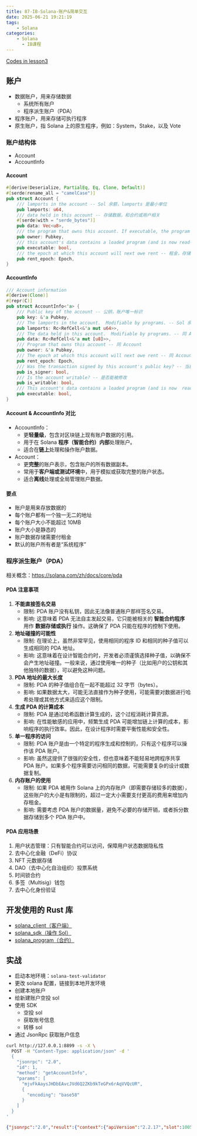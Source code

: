 ```yaml
---
title: 87-IB-Solana-账户&简单交互
date: 2025-06-21 19:21:19
tags:
    - Solana
categories:
    - Solana
      - IB课程
---
```


[Codes in lesson3](https://github.com/Zoella-w/IB-Solana/tree/main/3_account_interaction)


## 账户

- 数据账户，用来存储数据
  - 系统所有账户
  - 程序派生账户（PDA）
- 程序账户，用来存储可执行程序
- 原生账户，指 Solana 上的原生程序，例如：System，Stake，以及 Vote

### 账户结构体

- Account
- AccountInfo

#### Account

```rust
#[derive(Deserialize, PartialEq, Eq, Clone, Default)]
#[serde(rename_all = "camelCase")]
pub struct Account {
    /// lamports in the account -- Sol 余额，lamports 是最小单位
    pub lamports: u64,
    /// data held in this account -- 存储数据，和合约或用户相关
    #[serde(with = "serde_bytes")]
    pub data: Vec<u8>,
    /// the program that owns this account. If executable, the program that loads this account.  -- 所有者的数据和权限
    pub owner: Pubkey,
    /// this account's data contains a loaded program (and is now read-only)  -- data 中存放的是否为可执行代码
    pub executable: bool,
    /// the epoch at which this account will next owe rent -- 租金，存储程序在 Sol 上需要收费
    pub rent_epoch: Epoch,
}
```

#### AccountInfo

```rust
/// Account information
#[derive(Clone)]
#[repr(C)]
pub struct AccountInfo<'a> {
    /// Public key of the account -- 公钥，账户唯一标识
    pub key: &'a Pubkey,
    /// The lamports in the account.  Modifiable by programs. -- Sol 余额
    pub lamports: Rc<RefCell<&'a mut u64>>,
    /// The data held in this account.  Modifiable by programs. -- 同 Account
    pub data: Rc<RefCell<&'a mut [u8]>>,
    /// Program that owns this account -- 同 Account
    pub owner: &'a Pubkey,
    /// The epoch at which this account will next owe rent -- 同 Account
    pub rent_epoch: Epoch,
    /// Was the transaction signed by this account's public key? -- 当前交易是否被该账户的公钥签名了
    pub is_signer: bool,
    /// Is the account writable? -- 是否能被修改
    pub is_writable: bool,
    /// This account's data contains a loaded program (and is now  read-only) -- 同 Account
    pub executable: bool,
}
```

#### Account & AccountInfo 对比

- AccountInfo：
  - 更**轻量级**，包含对区块链上现有账户数据的引用。
  - 用于在 Solana **程序（智能合约）内部**处理账户。
  - 适合在**链上**处理和操作账户数据。
- Account：
  - 更**完整**的账户表示，包含账户的所有数据副本。
  - 常用于**客户端或测试环境**中，用于模拟或获取完整的账户状态。
  - 适合**离线**处理或全局管理账户数据。

#### 要点

- 账户是用来存放数据的
- 每个账户都有一个独一无二的地址
- 每个账户大小不能超过 10MB
- 账户大小是静态的
- 账户数据存储需要付租金
- 默认的账户所有者是“系统程序”

### 程序派生账户（PDA）

相关概念：https://solana.com/zh/docs/core/pda

#### PDA 注意事项

1. **不能直接签名交易**
   - 限制: PDA 账户没有私钥，因此无法像普通账户那样签名交易。
   - 影响: 这意味着 PDA 无法自主发起交易，它只能被相关的 **智能合约程序** 用作 **数据存储或执行** 操作。这确保了 PDA 只能在程序的控制下使用。
2. **地址碰撞的可能性**
   - 限制: 在理论上，虽然非常罕见，使用相同的程序 ID 和相同的种子值可以生成相同的 PDA 地址。
   - 影响: 这意味着在设计智能合约时，开发者必须谨慎选择种子值，以确保不会产生地址碰撞。一般来说，通过使用唯一的种子（比如用户的公钥和其他独特的数据），可以避免这种问题。
3. **PDA 地址的最大长度**
   - 限制: PDA 的种子值组合在一起不能超过 32 字节（bytes）。
   - 影响: 如果数据太大，可能无法直接作为种子使用，可能需要对数据进行哈希处理或其他方式来适应这个限制。
4. **生成 PDA 的计算成本**
   - 限制: PDA 是通过哈希函数计算生成的，这个过程消耗计算资源。
   - 影响: 在性能敏感的应用中，频繁生成 PDA 可能增加链上计算的成本，影响程序的执行效率。因此，在设计程序时需要平衡性能和安全性。
5. **单一程序的访问**
   - 限制: PDA 账户是由一个特定的程序生成和控制的，只有这个程序可以操作该 PDA 账户。
   - 影响: 虽然这提供了很强的安全性，但也意味着不能轻易地跨程序共享 PDA 账户。如果多个程序需要访问相同的数据，可能需要复杂的设计或数据复制。
6. **内存账户的使用**
   - 限制: 如果 PDA 被用作 Solana 上的内存账户（即需要存储较多的数据），这些账户的大小是有限制的，超过一定大小需要支付更高的费用来增加内存租金。
   - 影响: 需要考虑 PDA 账户的数据量，避免不必要的存储开销，或者拆分数据存储到多个 PDA 账户中。

#### PDA 应用场景

1. 用户状态管理：只有智能合约可以访问，保障用户状态数据隐私性
2. 去中心化金融（DeFi）协议
3. NFT 元数据存储
4. DAO（去中心化自治组织）投票系统
5. 时间锁合约
6. 多签（Multisig）钱包
7. 去中心化身份验证

## 开发使用的 Rust 库

- [solana_client（客户端）](https://docs.rs/solana-client/latest/solana_client/)
- [solana_sdk（操作 Sol）](https://docs.rs/solana-sdk/latest/solana_sdk/)
- [solana_program（合约）](https://docs.rs/solana-program/latest/solana_program/)

## 实战

- 启动本地环境：`solana-test-validator`
- 更改 solana 配置，链接到本地开发环境
- 创建本地账户
- 给新建账户空投 sol
- 使用 SDK
  - 空投 sol
  - 获取账号信息
  - 转移 sol
- 通过 JsonRpc 获取账户信息

```bash
curl http://127.0.0.1:8899 -s -X \
  POST -H "Content-Type: application/json" -d '
  {
    "jsonrpc": "2.0",
    "id": 1,
    "method": "getAccountInfo",
    "params": [
      "mjvFkAaysJHDbEAvcJVd6Q2ZKb9kTeGPx6rAqVVQcUR",
      {
        "encoding": "base58"
      }
    ]
  }
'
```
```json
{"jsonrpc":"2.0","result":{"context":{"apiVersion":"2.2.17","slot":100523},"value":{"data":["","base58"],"executable":false,"lamports":9999995000,"owner":"11111111111111111111111111111111","rentEpoch":18446744073709551615,"space":0}},"id":1}
```
